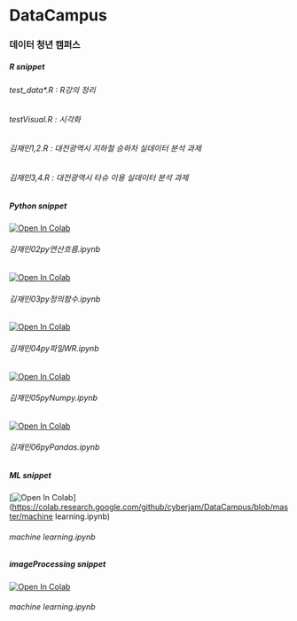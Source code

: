 # DataCampus


### 데이터 청년 캠퍼스 


##### R snippet
###### test_data*.R : R강의 정리

###### testVisual.R : 시각화

###### 김재민1,2.R : 대전광역시 지하철 승하차 실데이터 분석 과제
###### 김재민3,4.R : 대전광역시 타슈 이용 실데이터 분석 과제


##### Python snippet
[![Open In Colab](https://colab.research.google.com/assets/colab-badge.svg)](https://colab.research.google.com/github/cyberjam/DataCampus/blob/master/김재민02py연산흐름.ipynb) 
###### 김재민02py연산흐름.ipynb 

[![Open In Colab](https://colab.research.google.com/assets/colab-badge.svg)](https://colab.research.google.com/github/cyberjam/DataCampus/blob/master/김재민03py정의함수.ipynb) 
###### 김재민03py정의함수.ipynb 


[![Open In Colab](https://colab.research.google.com/assets/colab-badge.svg)](https://colab.research.google.com/github/cyberjam/DataCampus/blob/master/김재민04py파일WR.ipynb) 
###### 김재민04py파일WR.ipynb 


[![Open In Colab](https://colab.research.google.com/assets/colab-badge.svg)](https://colab.research.google.com/github/cyberjam/DataCampus/blob/master/김재민05pyNumpy.ipynb) 
###### 김재민05pyNumpy.ipynb 


[![Open In Colab](https://colab.research.google.com/assets/colab-badge.svg)](https://colab.research.google.com/github/cyberjam/DataCampus/blob/master/김재민06pyPandas.ipynb) 
###### 김재민06pyPandas.ipynb 



##### ML snippet 
[![Open In Colab](https://colab.research.google.com/assets/colab-badge.svg)](https://colab.research.google.com/github/cyberjam/DataCampus/blob/master/machine learning.ipynb) 
###### machine learning.ipynb 


##### imageProcessing snippet 
[![Open In Colab](https://colab.research.google.com/assets/colab-badge.svg)](https://colab.research.google.com/github/cyberjam/DataCampus/blob/master/imageProcessing.ipynb) 
###### machine learning.ipynb 

